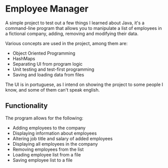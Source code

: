 # Employee Manager
A simple project to test out a few things I learned about Java, it's a command-line program that allows you to manipulate a list of employees in a fictional company, adding, removing and modifying their data.

Various concepts are used in the project, among them are:
- Object Oriented Programming
- HashMaps
- Separating UI from program logic
- Unit testing and test-first programming
- Saving and loading data from files

The UI is in portuguese, as I intend on showing the project to some people I know, and some of them can't speak english.

## Functionality
The program allows for the following:
- Adding employees to the company
- Displaying information about employees
- Altering job title and salary of added employees
- Displaying all employees in the company
- Removing employees from the list
- Loading employee list from a file
- Saving employee list to a file
